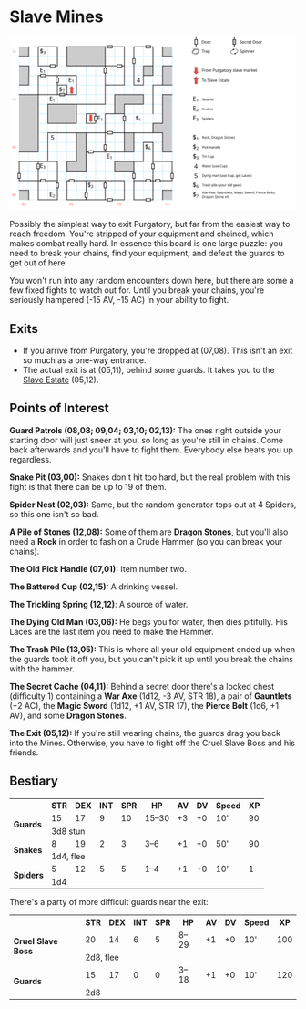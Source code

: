 # Slave Mines

[![map](slave-mines.svg)](slave-mines.svg)

Possibly the simplest way to exit Purgatory, but far from the easiest way to reach freedom. You're stripped of your equipment and chained, which makes combat really hard. In essence this board is one large puzzle: you need to break your chains, find your equipment, and defeat the guards to get out of here.

You won't run into any random encounters down here, but there are some a few fixed fights to watch out for. Until you break your chains, you're seriously hampered (-15 AV, -15 AC) in your ability to fight.

## Exits

- If you arrive from Purgatory, you're dropped at (07,08). This isn't an exit so much as a one-way entrance.
- The actual exit is at (05,11), behind some guards. It takes you to the [Slave Estate](slave-estate.md) (05,12).

## Points of Interest

**Guard Patrols (08,08; 09,04; 03,10; 02,13):** The ones right outside your starting door will just sneer at you, so long as you're still in chains. Come back afterwards and you'll have to fight them. Everybody else beats you up regardless.

**Snake Pit (03,00):** Snakes don't hit too hard, but the real problem with this fight is that there can be up to 19 of them.

**Spider Nest (02,03):** Same, but the random generator tops out at 4 Spiders, so this one isn't so bad.

**A Pile of Stones (12,08):** Some of them are **Dragon Stones**, but you'll also need a **Rock** in order to fashion a Crude Hammer (so you can break your chains).

**The Old Pick Handle (07,01):** Item number two.

**The Battered Cup (02,15):** A drinking vessel.

**The Trickling Spring (12,12)**: A source of water.

**The Dying Old Man (03,06):** He begs you for water, then dies pitifully. His Laces are the last item you need to make the Hammer.

**The Trash Pile (13,05):** This is where all your old equipment ended up when the guards took it off you, but you can't pick it up until you break the chains with the hammer.

**The Secret Cache (04,11):** Behind a secret door there's a locked chest (difficulty 1) containing a **War Axe** (1d12, -3 AV, STR 18), a pair of **Gauntlets** (+2 AC), the **Magic Sword** (1d12, +1 AV, STR 17), the **Pierce Bolt** (1d6, +1 AV), and some **Dragon Stones**.

**The Exit (05,12):** If you're still wearing chains, the guards drag you back into the Mines. Otherwise, you have to fight off the Cruel Slave Boss and his friends.

## Bestiary

<table>
  <tr>
    <th></th>
    <th>STR</th>
    <th>DEX</th>
    <th>INT</th>
    <th>SPR</th>
    <th>HP</th>
    <th>AV</th>
    <th>DV</th>
    <th>Speed</th>
    <th>XP</th>
  </tr>
  <tr>
    <td rowspan=2><b>Guards</b></td>
    <td class="c">15</td>
    <td class="c">17</td>
    <td class="c">9</td>
    <td class="c">10</td>
    <td class="c">15&ndash;30</td>
    <td class="c">+3</td>
    <td class="c">+0</td>
    <td class="c">10'</td>
    <td class="c">90</td>
  </tr><tr>
    <td colspan=9>3d8 stun</td>
  </tr>
  <tr>
    <td rowspan=2><b>Snakes</b></td>
    <td class="c">8</td>
    <td class="c">19</td>
    <td class="c">2</td>
    <td class="c">3</td>
    <td class="c">3&ndash;6</td>
    <td class="c">+1</td>
    <td class="c">+0</td>
    <td class="c">50'</td>
    <td class="c">90</td>
  </tr><tr>
    <td colspan=9>1d4, flee</td>
  </tr>
  <tr>
    <td rowspan=2><b>Spiders</b></td>
    <td class="c">5</td>
    <td class="c">12</td>
    <td class="c">5</td>
    <td class="c">5</td>
    <td class="c">1&ndash;4</td>
    <td class="c">+1</td>
    <td class="c">+0</td>
    <td class="c">10'</td>
    <td class="c">1</td>
  </tr><tr>
    <td colspan=9>1d4</td>
  </tr>
</table>

There's a party of more difficult guards near the exit:

<table>
  <tr>
    <th></th>
    <th>STR</th>
    <th>DEX</th>
    <th>INT</th>
    <th>SPR</th>
    <th>HP</th>
    <th>AV</th>
    <th>DV</th>
    <th>Speed</th>
    <th>XP</th>
  </tr>
  <tr>
    <td rowspan=2><b>Cruel Slave Boss</b></td>
    <td class="c">20</td>
    <td class="c">14</td>
    <td class="c">6</td>
    <td class="c">5</td>
    <td class="c">8&ndash;29</td>
    <td class="c">+1</td>
    <td class="c">+0</td>
    <td class="c">10'</td>
    <td class="c">100</td>
  </tr><tr>
    <td colspan=9>2d8, flee</td>
  </tr>
  <tr>
    <td rowspan=2><b>Guards</b></td>
    <td class="c">15</td>
    <td class="c">17</td>
    <td class="c">0</td>
    <td class="c">0</td>
    <td class="c">3&ndash;18</td>
    <td class="c">+1</td>
    <td class="c">+0</td>
    <td class="c">10'</td>
    <td class="c">120</td>
  </tr><tr>
    <td colspan=9>2d8</td>
  </tr>
</table>
